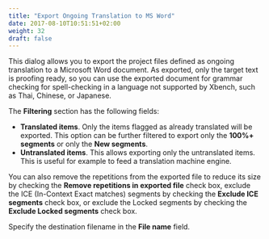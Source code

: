 ```yaml
---
title: "Export Ongoing Translation to MS Word"
date: 2017-08-10T10:51:51+02:00
weight: 32
draft: false
---
```


This dialog allows you to export the project files defined as ongoing translation to a Microsoft Word document. 
As exported, only the target text is proofing ready, so you can use the exported document for grammar checking 
for spell-checking in a language not supported by Xbench, such as Thai, Chinese, or Japanese.

The **Filtering** section has the following fields:

*	**Translated items**. Only the items flagged as already translated will be exported. This option can be further
	filtered to export only the **100%+ segments** or only the **New segments**.
*	**Untranslated items**. This allows exporting only the untranslated items. This is useful for example to feed a
	translation machine engine.

You can also remove the repetitions from the exported file to reduce its size by checking the **Remove repetitions in exported file**
check box, exclude the ICE (In-Context Exact matches) segments by checking the **Exclude ICE segments** check box, or exclude the
Locked segments by checking the **Exclude Locked segments** check box.

Specify the destination filename in the **File name** field.

